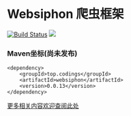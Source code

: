 # Websiphon 爬虫框架

[![Build Status](https://travis-ci.org/monstercodings/websiphon.svg?branch=master)](https://travis-ci.org/monstercodings/websiphon)
![](https://img.shields.io/badge/language-java-blue.svg)

### Maven坐标(尚未发布)

```
<dependency>
    <groupId>top.codings</groupId>
    <artifactId>websiphon</artifactId>
    <version>0.0.13</version>
</dependency>
```

[更多相关内容欢迎查阅此处](https://github.com/monstercodings/websiphon/wiki)